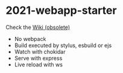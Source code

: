 # 2021-webapp-starter <!-- omit in toc -->

Check the [Wiki (obsolete)](https://github.com/FuriouZz/2021-webapp-starter/wiki)

* No webpack
* Build executed by stylus, esbuild or ejs
* Watch with chokidar
* Serve with express
* Live reload with ws